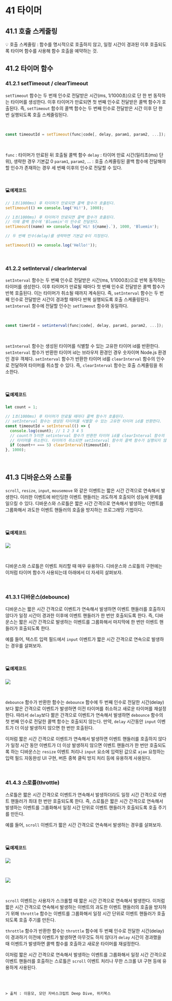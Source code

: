 # 41 타이머

## 41.1 호출 스케줄링

💡 호출 스케줄링 : 함수를 명시적으로 호출하지 않고, 일정 시간이 경과된 이후 호출되도록 타이머 함수를 사용해 함수 호출을 예약하는 것.

## 41.2 타이머 함수

### 41.2.1 setTimeout / clearTimeout

`setTimeout` 함수는 두 번재 인수로 전달받은 시간(ms, 1/1000초)으로 단 한 번 동작하는 타이머를 생성한다. 이후 타이머가 만료되면 첫 번째 인수로 전달받은 콜백 함수가 호출된다. 즉, `setTimeout` 함수의 콜백 함수는 두 번째 인수로 전달받은 시간 이후 단 한 번 실행되도록 호출 스케줄링된다.

<br>

```javascript
const timeoutId = setTimeout(func|code[, delay, param1, param2, ...]);
```

<br>

`func` : 타이머가 만료된 뒤 호출될 콜백 함수
`delay` : 타이머 만료 시간(밀리초(ms) 단위), 생략한 경우 기본값 0
`param1`, `param2`, ... : 호출 스케줄링된 콜백 함수에 전달해야 할 인수가 존재하는 경우 세 번째 이후의 인수로 전달할 수 있다.

<br>

#### 💻예제코드

```javascript
// 1초(1000ms) 후 타이머가 만료되면 콜백 함수가 호출된다.
setTimeout(() => console.log('Hi!'), 1000);

// 1초(1000ms) 후 타이머가 만료되면 콜백 함수가 호출된다.
// 이때 콜백 함수에 'Bluemin'이 인수로 전달된다.
setTimeout((name) => console.log(`Hi! ${name}.`), 1000, 'Bluemin');

// 두 번째 인수(delay)를 생략하면 기본값 0이 지정된다.

setTimeout(() => console.log('Hello!'));
```

<br>

### 41.2.2 setInterval / clearInterval

`setInterval` 함수는 두 번째 인수로 전달받은 시간(ms, 1/1000초)으로 반복 동작하는 타이머를 생성한다. 이후 타이머가 만료될 때마다 첫 번째 인수로 전달받은 콜백 함수가 반복 호출된다. 이는 타이머가 취소될 때까지 계속된다. 즉, `setInterval` 함수는 두 번째 인수로 전달받은 시간이 경과할 때마다 반복 실행되도록 호출 스케줄링된다. `setInterval` 함수에 전달할 인수는 `setTimeout` 함수와 동일하다.

<br>

```javascript
const timerId = setinterval(func|code[, delay, param1, param2, ...]);
```

<br>

`setInterval` 함수는 생성된 타이머를 식별할 수 있는 고유한 타이머 id를 반환한다. `setInterval` 함수가 반환한 타이머 id는 브라우저 환경인 경우 숫자이며 Node.js 환경인 경우 객체다. `setInterval` 함수가 반환한 타이머 id를 `clearInterval` 함수의 인수로 전달하여 타이머를 취소할 수 있다. 즉, `clearInterval` 함수는 호출 스케줄링을 취소한다.

<br>

#### 💻예제코드

```javascript
let count = 1;

// 1초(1000ms) 후 타이머가 만료될 때마다 콜백 함수가 호출된다.
// setInterval 함수는 생성된 타이머를 식별할 수 있는 고유한 타이머 id를 반환한다.
const timeoutId = setInterval(() => {
  console.log(count); // 1 2 3 4 5
  // count가 5이면 setinterval 함수가 반환한 타이머 id를 clearInterval 함수의 인수로 전달하여
  // 타이머를 취소한다. 타이머가 취소되면 setInterval 함수의 콜백 함수가 실행되지 않는다.
  if (count++ === 5) clearInterval(timeoutId);
}, 1000);
```

<br>

## 41.3 디바운스와 스로틀

`scroll`, `resize`, `input`, `mousemove` 와 같은 이벤트는 짧은 시간 간격으로 연속해서 발생한다. 이러한 이벤트에 바인딩한 이벤트 핸들러는 과도하게 호출되어 성능에 문제를 일으킬 수 있다. 디바운스와 스로틀은 짧은 시간 간격으로 연속해서 발생하는 이벤트를 그룹화해서 과도한 이벤트 핸들러의 호출을 방지하는 프로그래밍 기법이다.

<br>

#### 💻예제코드

![](https://velog.velcdn.com/images/wlals4264/post/4c37ae7a-2b7e-42e8-ab95-626d0ea8cb51/image.png)

<br>

디바운스와 스로틀은 이벤트 처리할 때 매우 유용하다. 디바운스와 스로틀의 구현에는 이처럼 타이머 함수가 사용되는데 아래에서 더 자세히 살펴보자.

<br>

### 41.3.1 디바운스(debounce)

디바운스는 짧은 시간 간격으로 이벤트가 연속해서 발생하면 이벤트 핸들러를 호출하지 않다가 일정 시간이 경과한 이후에 이벤트 핸들러가 한 번만 호출되도록 한다. 즉, 디바운스는 짧은 시간 간격으로 발생하는 이벤트를 그룹화해서 마지막에 한 번만 이벤트 핸들러가 호출되도록 한다.

예를 들어, 텍스트 입력 필드에서 `input` 이벤트가 짧은 시간 간격으로 연속으로 발생하는 경우를 살펴보자.

<br>

#### 💻예제코드

![](https://velog.velcdn.com/images/wlals4264/post/daf6322c-b279-4ca0-8379-2a2c35ece0ab/image.png)

<br>

`debounce` 함수가 반환한 함수는 `debounce` 함수에 두 번째 인수로 전달한 시간(delay)보다 짧은 간격으로 이벤트가 발생하면 이전 타이머를 취소하고 새로운 타이머를 재설정한다. 따라서 `delay`보다 짦은 간격으로 이벤트가 연속해서 발생하면 `debounce` 함수의 첫 번째 인수로 전달한 콜백 함수는 호출되지 않는다. 만약, `delay` 시간동안 `input` 이벤트가 더 이상 발생하지 않으면 한 번만 호출된다.

이처럼 짧은 시간 간격으로 이벤트가 연속해서 발생하면 이벤트 핸들러를 호출하지 않다가 일정 시간 동안 이벤트가 더 이상 발생하지 않으면 이벤트 핸들러가 한 번만 호출되도록 하는 디바운스는 `resize` 이벤트 처리나 `input` 요소에 입력된 값으로 `ajax` 요청하는 입력 필드 자동완성 UI 구현, 버튼 중복 클릭 방지 처리 등에 유용하게 사용된다.

<br>

### 41.4.3 스로틀(throttle)

스로틀은 짧은 시간 간격으로 이벤트가 연속해서 발생하더라도 일정 시간 간격으로 이벤트 핸들러가 최대 한 번만 호출되도록 한다. 즉, 스로틀은 짧은 시간 간격으로 연속해서 발생하는 이벤트를 그룹화해서 일정 시간 단위로 이벤트 핸들러가 호출되도록 호출 주기를 만든다.

예를 들어, `scroll` 이벤트가 짧은 시간 간격으로 연속해서 발생하는 경우를 살펴보자.

<br>

#### 💻예제코드

![](https://velog.velcdn.com/images/wlals4264/post/e37477d9-ca24-4dd5-bf3c-447cd5a227f7/image.png)

<br>

![](https://velog.velcdn.com/images/wlals4264/post/528914c8-edf7-45ea-9a65-b1101eed31c2/image.png)

<br>

`scroll` 이벤트는 사용자가 스크롤할 때 짧은 시간 간격으로 연속해서 발생한다. 이처럼 짧은 시간 간격으로 연속해서 발생하는 이벤트의 과도한 이벤트 핸들러의 호출을 방지하기 위해 `throttle` 함수는 이벤트를 그룹화해서 일정 시간 단위로 이벤트 핸들러가 호출되도록 호출 주기를 만든다.

`throttle` 함수가 반환한 함수는 `throttle` 함수에 두 번째 인수로 전달한 시간(delay)이 경과하기 이전에 이벤트가 발생하면 아무것도 하지 않다가 `delay` 시간이 경과했을 때 이벤트가 발생하면 콜백 함수를 호출하고 새로운 타이머를 재설정한다.

이처럼 짧은 시간 간격으로 연속해서 발생하는 이벤트를 그룹화해서 일정 시간 간격으로 이벤트 핸들러를 호출하는 스로틀은 `scroll` 이벤트 처리나 무한 스크롤 UI 구현 등에 유용하게 사용된다.

<br>
<br>

```
> 출처 : 이웅모, 모던 자바스크립트 Deep Dive, 위키북스
```
